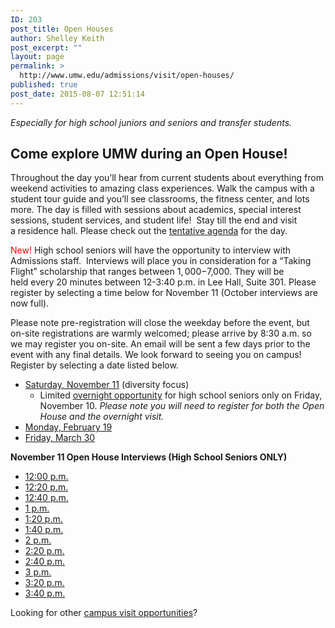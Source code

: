 ```yaml
---
ID: 203
post_title: Open Houses
author: Shelley Keith
post_excerpt: ""
layout: page
permalink: >
  http://www.umw.edu/admissions/visit/open-houses/
published: true
post_date: 2015-08-07 12:51:14
---
```

<em>Especially for high school juniors and seniors and transfer students.</em>
<h2>Come explore UMW during an Open House!</h2>
Throughout the day you’ll hear from current students about everything from weekend activities to amazing class experiences. Walk the campus with a student tour guide and you’ll see classrooms, the fitness center, and lots more. The day is filled with sessions about academics, special interest sessions, student services, and student life!  Stay till the end and visit a residence hall. Please check out the <a href="http://www.umw.edu/admissions/wp-content/uploads/sites/6/2015/08/Tentative-Agenda-Fall-2017.pdf">tentative agenda</a> for the day.

<span style="color: #ff0000">New!</span> High school seniors will have the opportunity to interview with Admissions staff.  Interviews will place you in consideration for a “Taking Flight” scholarship that ranges between $1,000-$7,000. They will be held every 20 minutes between 12-3:40 p.m. in Lee Hall, Suite 301. Please register by selecting a time below for November 11 (October interviews are now full).

Please note pre-registration will close the weekday before the event, but on-site registrations are warmly welcomed; please arrive by 8:30 a.m. so we may register you on-site. An email will be sent a few days prior to the event with any final details. We look forward to seeing you on campus! Register by selecting a date listed below.
<ul>
 	<li><a href="https://umw.askadmissions.net/Portal/EI/ViewDetails?gid=6235779f2e45dad1c64c088709dabfe6032853">Saturday, November 11</a> (diversity focus)
<ul>
 	<li>Limited <a href="https://umw.askadmissions.net/Portal/EI/ViewDetails?gid=623577430bae7ece1f43f99065ae1457332396">overnight opportunity</a> for high school seniors only on Friday, November 10. <em>Please note you will need to register for both the Open House and the overnight visit. </em></li>
</ul>
</li>
 	<li><a href="https://umw.askadmissions.net/Portal/EI/ViewDetails?gid=623577b4112b2f2ccc43fe97b6e46aa09f1c0c">Monday, February 19</a></li>
 	<li><a href="https://umw.askadmissions.net/Portal/EI/ViewDetails?gid=623577b8dabacca0dd4868845d86c55b760deb">Friday, March 30</a></li>
</ul>
<strong>November 11 Open House Interviews (High School Seniors ONLY)</strong>
<ul>
 	<li><a href="https://umw.askadmissions.net/Portal/EI/ViewDetails?gid=62357754bc27a783f14fbba6cad2fcc577515a">12:00 p.m.</a></li>
 	<li><a href="https://umw.askadmissions.net/Portal/EI/ViewDetails?gid=623577c480555ed6de476d8a3198fd60bc6a6a">12:20 p.m.</a></li>
 	<li><a href="https://umw.askadmissions.net/Portal/EI/ViewDetails?gid=6235778616310afebe403990d092c3868201ec">12:40 p.m.</a></li>
 	<li><a href="https://umw.askadmissions.net/Portal/EI/ViewDetails?gid=623577f7dacb06069c4008bdafd1bfe438cbc3">1 p.m.</a></li>
 	<li><a href="https://umw.askadmissions.net/Portal/EI/ViewDetails?gid=6235775fb73983fb2742f4a42fb52fb55484f8">1:20 p.m.</a></li>
 	<li><a href="https://umw.askadmissions.net/Portal/EI/ViewDetails?gid=623577393df3b3a0924594895368ab2d557c48">1:40 p.m.</a></li>
 	<li><a href="https://umw.askadmissions.net/Portal/EI/ViewDetails?gid=623577bd18b096aed94cf88ebe1c4e6e9f80a7">2 p.m.</a></li>
 	<li><a href="https://umw.askadmissions.net/Portal/EI/ViewDetails?gid=623577ddd6e80f30374b95a6b38f2cbeb39f7d">2:20 p.m.</a></li>
 	<li><a href="https://umw.askadmissions.net/Portal/EI/ViewDetails?gid=623577d516abc8ec3943c0aa5347a6ce334fe2">2:40 p.m.</a></li>
 	<li><a href="https://umw.askadmissions.net/Portal/EI/ViewDetails?gid=623577ac7de5d051d241c392f669abb6d0eab7">3 p.m.</a></li>
 	<li><a href="https://umw.askadmissions.net/Portal/EI/ViewDetails?gid=6235772bf67f89297442f9bf0f4f4ce48937e2">3:20 p.m.</a></li>
 	<li><a href="https://umw.askadmissions.net/Portal/EI/ViewDetails?gid=6235775900f8f405b8495581a73b58496f07b6">3:40 p.m.</a></li>
</ul>
Looking for other <a href="http://www.umw.edu/admissions/visit/">campus visit opportunities</a>?